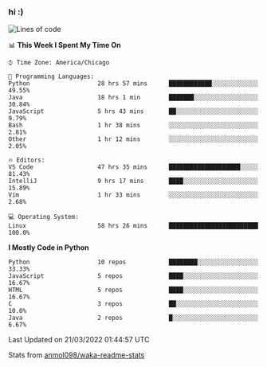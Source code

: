 ### hi :)

<!--START_SECTION:waka-->
![Lines of code](https://img.shields.io/badge/From%20Hello%20World%20I%27ve%20Written-485%20Thousand%20lines%20of%20code-blue)

📊 **This Week I Spent My Time On** 

```text
⌚︎ Time Zone: America/Chicago

💬 Programming Languages: 
Python                   28 hrs 57 mins      ████████████░░░░░░░░░░░░░   49.55% 
Java                     18 hrs 1 min        ███████░░░░░░░░░░░░░░░░░░   30.84% 
JavaScript               5 hrs 43 mins       ██░░░░░░░░░░░░░░░░░░░░░░░   9.79% 
Bash                     1 hr 38 mins        ░░░░░░░░░░░░░░░░░░░░░░░░░   2.81% 
Other                    1 hr 12 mins        ░░░░░░░░░░░░░░░░░░░░░░░░░   2.05%

🔥 Editors: 
VS Code                  47 hrs 35 mins      ████████████████████░░░░░   81.43% 
IntelliJ                 9 hrs 17 mins       ████░░░░░░░░░░░░░░░░░░░░░   15.89% 
Vim                      1 hr 33 mins        ░░░░░░░░░░░░░░░░░░░░░░░░░   2.68%

💻 Operating System: 
Linux                    58 hrs 26 mins      █████████████████████████   100.0%

```

**I Mostly Code in Python** 

```text
Python                   10 repos            ████████░░░░░░░░░░░░░░░░░   33.33% 
JavaScript               5 repos             ████░░░░░░░░░░░░░░░░░░░░░   16.67% 
HTML                     5 repos             ████░░░░░░░░░░░░░░░░░░░░░   16.67% 
C                        3 repos             ██░░░░░░░░░░░░░░░░░░░░░░░   10.0% 
Java                     2 repos             █░░░░░░░░░░░░░░░░░░░░░░░░   6.67%

```



 Last Updated on 21/03/2022 01:44:57 UTC
<!--END_SECTION:waka-->

Stats from [anmol098/waka-readme-stats](https://github.com/anmol098/waka-readme-stats)